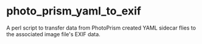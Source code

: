 # photo_prism_yaml_to_exif
A perl script to transfer data from PhotoPrism created YAML sidecar flies to the associated image file's EXIF data.
